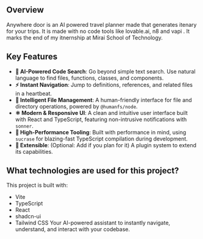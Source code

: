
## Overview

Anywhere door is an AI powered travel planner made that generates itenary for your trips. It is made with no code tools like lovable.ai, n8 and vapi . It marks the end of my itnernship at Mirai School of Technology. 

## Key Features

*   **🚀 AI-Powered Code Search**: Go beyond simple text search. Use natural language to find files, functions, classes, and components.
*   **⚡️ Instant Navigation**: Jump to definitions, references, and related files in a heartbeat.
*   **📂 Intelligent File Management**: A human-friendly interface for file and directory operations, powered by `@humanfs/node`.
*   **⚛️ Modern & Responsive UI**: A clean and intuitive user interface built with React and TypeScript, featuring non-intrusive notifications with `sonner`.
*   **🚄 High-Performance Tooling**: Built with performance in mind, using `sucrase` for blazing-fast TypeScript compilation during development.
*   **🤖 Extensible**: (Optional: Add if you plan for it) A plugin system to extend its capabilities.

## What technologies are used for this project?

This project is built with:

- Vite
- TypeScript
- React
- shadcn-ui
- Tailwind CSS
Your AI-powered assistant to instantly navigate, understand, and interact with your codebase.
